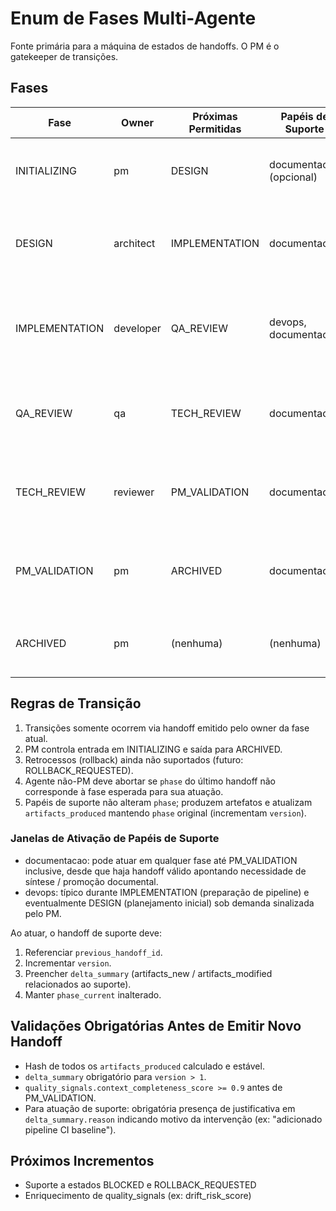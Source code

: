 # Enum de Fases Multi-Agente

Fonte primária para a máquina de estados de handoffs. O PM é o gatekeeper de transições.

## Fases

| Fase | Owner | Próximas Permitidas | Papéis de Suporte | Descrição | Critérios de Saída (Exit Criteria) |
|------|-------|---------------------|------------------|-----------|------------------------------------|
| INITIALIZING | pm | DESIGN | documentacao (opcional) | Bootstrap do ciclo, definição de objetivo, criação de handoff inicial. | Handoff v1 criado; objetivo de negócio claro; scope_in/out inicial; ponteiro manifest não-nulo |
| DESIGN | architect | IMPLEMENTATION | documentacao | Refinamento da solução e decisões arquiteturais chave. | Decisões registradas; artefatos de spec versionados; riscos iniciais mapeados; checklist design.reviewed |
| IMPLEMENTATION | developer | QA_REVIEW | devops, documentacao | Implementação dos artefatos de código e testes básicos. | Código principal commitado; testes smoke passando local; artifacts_produced hashes calculados; checklist implementation.complete |
| QA_REVIEW | qa | TECH_REVIEW | documentacao | Validação funcional mínima e verificação de critérios de aceitação. | Testes de validação executados; defeitos críticos bloqueadores registrados; checklist qa.validated |
| TECH_REVIEW | reviewer | PM_VALIDATION | documentacao | Revisão técnica e de qualidade (padrões, performance, riscos). | Comentários de revisão incorporados ou registrados; nenhum blocker técnico restante; checklist review.approved |
| PM_VALIDATION | pm | ARCHIVED | documentacao | Validação de aderência a objetivo de negócio e completude documental. | Métricas revisadas; delta_summary consistente; nenhum pending blocking; checklist pm.validated |
| ARCHIVED | pm | (nenhuma) | (nenhuma) | Ciclo finalizado; contexto congelado para auditoria. | Manifest aponta handoff final; hashes íntegros; registro de métricas persistido |

## Regras de Transição

1. Transições somente ocorrem via handoff emitido pelo owner da fase atual.
2. PM controla entrada em INITIALIZING e saída para ARCHIVED.
3. Retrocessos (rollback) ainda não suportados (futuro: ROLLBACK_REQUESTED).
4. Agente não-PM deve abortar se `phase` do último handoff não corresponde à fase esperada para sua atuação.
5. Papéis de suporte não alteram `phase`; produzem artefatos e atualizam `artifacts_produced` mantendo `phase` original (incrementam `version`).

### Janelas de Ativação de Papéis de Suporte

- documentacao: pode atuar em qualquer fase até PM_VALIDATION inclusive, desde que haja handoff válido apontando necessidade de síntese / promoção documental.
- devops: típico durante IMPLEMENTATION (preparação de pipeline) e eventualmente DESIGN (planejamento inicial) sob demanda sinalizada pelo PM.

Ao atuar, o handoff de suporte deve:

1. Referenciar `previous_handoff_id`.
2. Incrementar `version`.
3. Preencher `delta_summary` (artifacts_new / artifacts_modified relacionados ao suporte).
4. Manter `phase_current` inalterado.

## Validações Obrigatórias Antes de Emitir Novo Handoff

- Hash de todos os `artifacts_produced` calculado e estável.
- `delta_summary` obrigatório para `version > 1`.
- `quality_signals.context_completeness_score >= 0.9` antes de PM_VALIDATION.
- Para atuação de suporte: obrigatória presença de justificativa em `delta_summary.reason` indicando motivo da intervenção (ex: "adicionado pipeline CI baseline").

## Próximos Incrementos

- Suporte a estados BLOCKED e ROLLBACK_REQUESTED
- Enriquecimento de quality_signals (ex: drift_risk_score)
